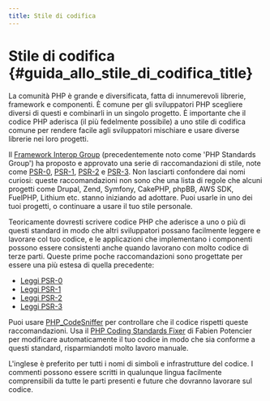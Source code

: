 ```yaml
---
title: Stile di codifica
---
```


# Stile di codifica  {#guida_allo_stile_di_codifica_title}

La comunità PHP è grande e diversificata, fatta di innumerevoli librerie,
framework e componenti. È comune per gli sviluppatori PHP scegliere diversi di
questi e combinarli in un singolo progetto. È importante che il codice PHP
aderisca (il più fedelmente possibile) a uno stile di codifica comune per
rendere facile agli sviluppatori mischiare e usare diverse librerie nei loro
progetti.

Il [Framework Interop Group][fig] (precedentemente noto come 'PHP Standards
Group') ha proposto e approvato una serie di raccomandazioni di stile, note come
[PSR-0][psr0], [PSR-1][psr1], [PSR-2][psr2] e [PSR-3][psr3]. Non lasciarti
confondere dai nomi curiosi: queste raccomandazioni non sono che una lista di
regole che alcuni progetti come Drupal, Zend, Symfony, CakePHP, phpBB, AWS SDK,
FuelPHP, Lithium etc. stanno iniziando ad adottare. Puoi usarle in uno dei tuoi
progetti, o continuare a usare il tuo stile personale.

Teoricamente dovresti scrivere codice PHP che aderisce a uno o più di questi
standard in modo che altri sviluppatori possano facilmente leggere e lavorare
col tuo codice, e le applicazioni che implementano i componenti possono essere
consistenti anche quando lavorano con molto codice di terze parti. Queste prime
poche raccomandazioni sono progettate per essere una più estesa di quella
precedente:

* [Leggi PSR-0][psr0]
* [Leggi PSR-1][psr1]
* [Leggi PSR-2][psr2]
* [Leggi PSR-3][psr3]

Puoi usare [PHP_CodeSniffer][phpcs] per controllare che il codice rispetti
queste raccomandazioni. Usa il [PHP Coding Standards Fixer][phpcsfixer] di
Fabien Potencier per modificare automaticamente il tuo codice in modo che sia
conforme a questi standard, risparmiandoti molto lavoro manuale.

L'inglese è preferito per tutti i nomi di simboli e infrastrutture del codice.
I commenti possono essere scritti in qualunque lingua facilmente comprensibili
da tutte le parti presenti e future che dovranno lavorare sul codice.

[fig]: http://www.php-fig.org/
[psr0]: https://github.com/php-fig/fig-standards/blob/master/accepted/PSR-0.md
[psr1]: https://github.com/php-fig/fig-standards/blob/master/accepted/PSR-1-basic-coding-standard.md
[psr2]: https://github.com/php-fig/fig-standards/blob/master/accepted/PSR-2-coding-style-guide.md
[psr3]: https://github.com/php-fig/fig-standards/blob/master/accepted/PSR-3-logger-interface.md
[phpcs]: http://pear.php.net/package/PHP_CodeSniffer/
[phpcs-psr]: https://github.com/klaussilveira/phpcs-psr
[phpcsfixer]: http://cs.sensiolabs.org/


